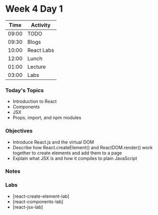 # Week 4 Day 1

| Time | Activity |
| --- | --- |
09:00 | TODO
09:30 | Blogs
10:00 | React Labs
12:00 | Lunch
01:00 | Lecture
03:00 | Labs

### Today's Topics
+ Introduction to React
+ Components
+ JSX
+ Props, import, and npm modules

### Objectives

- Introduce React.js and the virtual DOM
- Describe how React.createElement() and ReactDOM.render() work together to create elements and add them to a page
- Explain what JSX is and how it compiles to plain JavaScript

### Notes


### Labs
- [react-create-element-lab]
- [react-components-lab]
- [react-jsx-lab]
